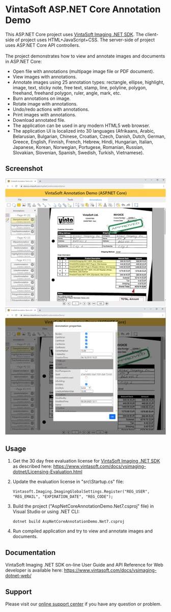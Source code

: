 # VintaSoft ASP.NET Core Annotation Demo

This ASP.NET Core project uses <a href="https://www.vintasoft.com/vsimaging-dotnet-index.html">VintaSoft Imaging .NET SDK</a>.
The client-side of project uses HTML+JavaScript+CSS. The server-side of project uses ASP.NET Core API controllers.<br />
<br />
The project demonstrates how to view and annotate images and documents in ASP.NET Core:
* Open file with annotations (multipage image file or PDF document).
* View images with annotations.
* Annotate images using 25 annotation types: rectangle, ellipse, highlight, image, text, sticky note, free text, stamp, line, polyline, polygon, freehand, freehand polygon, ruler, angle, mark, etc.
* Burn annotations on image.
* Rotate image with annotations.
* Undo/redo actions with annotations.
* Print images with annotations.
* Download annotated file.
* The application can be used in any modern HTML5 web browser.
* The application UI is localized into 30 languages (Afrikaans, Arabic, Belarusian, Bulgarian, Chinese, Croatian, Czech, Danish, Dutch, German, Greece, English, Finnish, French, Hebrew, Hindi, Hungarian, Italian, Japanese, Korean, Norwegian, Portugese, Romanian, Russian, Slovakian, Slovenian, Spanish, Swedish, Turkish, Vietnamese).


## Screenshot
<img src="vintasoft_aspnet.core-annotation_demo.png" alt="VintaSoft ASP.NET Core Annotation Demo"><br />
<img src="vintasoft_aspnet.core-annotation_demo-annotation_settings.png" alt="VintaSoft ASP.NET Core Annotation Demo, Annotation settings">


## Usage
1. Get the 30 day free evaluation license for <a href="https://www.vintasoft.com/vsimaging-dotnet-index.html" target="_blank">VintaSoft Imaging .NET SDK</a> as described here: <a href="https://www.vintasoft.com/docs/vsimaging-dotnet/Licensing-Evaluation.html" target="_blank">https://www.vintasoft.com/docs/vsimaging-dotnet/Licensing-Evaluation.html</a>

2. Update the evaluation license in "src\Startup.cs" file:
   ```
   Vintasoft.Imaging.ImagingGlobalSettings.Register("REG_USER", "REG_EMAIL", "EXPIRATION_DATE", "REG_CODE");
   ```

3. Build the project ("AspNetCoreAnnotationDemo.Net7.csproj" file) in Visual Studio or using .NET CLI:
   ```
   dotnet build AspNetCoreAnnotationDemo.Net7.csproj
   ```

4. Run compiled application and try to view and annotate images and documents.


## Documentation
VintaSoft Imaging .NET SDK on-line User Guide and API Reference for Web developer is available here: https://www.vintasoft.com/docs/vsimaging-dotnet-web/


## Support
Please visit our <a href="https://myaccount.vintasoft.com/">online support center</a> if you have any question or problem.
